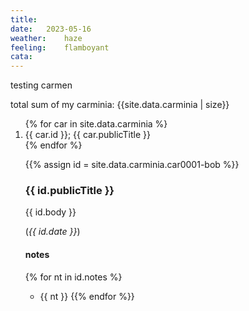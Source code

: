 ```yaml
---
title:	
date:	2023-05-16
weather:	haze
feeling:	flamboyant
cata:
---
```


testing carmen

total sum of my carminia: {{site.data.carminia | size}}

<ol>
{% for car in site.data.carminia %}
<li>{{ car.id }}; {{ car.publicTitle }}</li>
{% endfor %}

{{% assign id = site.data.carminia.car0001-bob %}}
### {{ id.publicTitle }}
{{ id.body }}

(*{{ id.date }}*)

#### notes
{% for nt in id.notes %}
- {{ nt }}
{{% endfor %}}